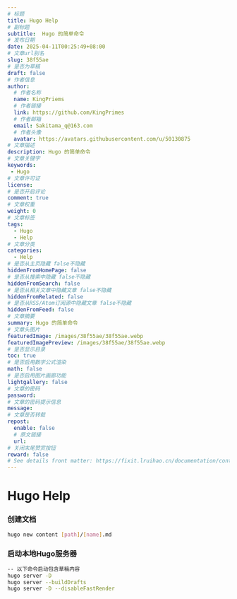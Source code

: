 ```yaml
---
# 标题
title: Hugo Help
# 副标题
subtitle:  Hugo 的简单命令
# 发布日期
date: 2025-04-11T00:25:49+08:00
# 文章url别名
slug: 38f55ae
# 是否为草稿
draft: false
# 作者信息
author:
  # 作者名称
  name: KingPriems
  # 作者链接
  link: https://github.com/KingPrimes
  # 作者邮箱
  email: Sakitama_q@163.com
  # 作者头像
  avatar: https://avatars.githubusercontent.com/u/50130875
# 文章描述
description: Hugo 的简单命令
# 文章关键字
keywords: 
 - Hugo
# 文章许可证
license:
# 是否开启评论
comment: true
# 文章权重
weight: 0
# 文章标签
tags:
  - Hugo
  - Help
# 文章分类
categories:
  - Help
# 是否从主页隐藏 false不隐藏
hiddenFromHomePage: false
# 是否从搜索中隐藏 false不隐藏
hiddenFromSearch: false
# 是否从相关文章中隐藏文章 false不隐藏
hiddenFromRelated: false
# 是否从RSS/Atom订阅源中隐藏文章 false不隐藏
hiddenFromFeed: false
# 文章摘要
summary: Hugo 的简单命令
# 文章头图片
featuredImage: /images/38f55ae/38f55ae.webp
featuredImagePreview: /images/38f55ae/38f55ae.webp
# 是否显示目录
toc: true
# 是否启用数学公式渲染
math: false
# 是否启用图片画廊功能
lightgallery: false
# 文章的密码
password:
# 文章的密码提示信息
message:
# 文章是否转载
repost:
  enable: false
  # 原文链接
  url:
# 关闭末尾赞赏按钮
reward: false
# See details front matter: https://fixit.lruihao.cn/documentation/content-management/introduction/#front-matter
---
```


# Hugo Help

### 创建文档
``` bash
hugo new content [path]/[name].md
```

### 启动本地Hugo服务器
``` bash
-- 以下命令启动包含草稿内容
hugo server -D
hugo server --buildDrafts
hugo server -D --disableFastRender
```

<!--more-->
